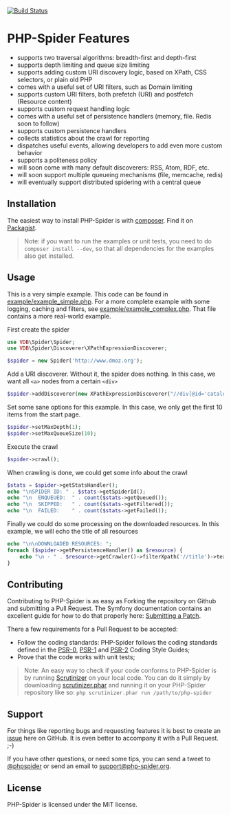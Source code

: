[![Build Status](https://travis-ci.org/mvdbos/php-spider.png?branch=master)](https://travis-ci.org/mvdbos/php-spider)

PHP-Spider Features
======
- supports two traversal algorithms: breadth-first and depth-first
- supports depth limiting and queue size limiting
- supports adding custom URI discovery logic, based on XPath, CSS selectors, or plain old PHP
- comes with a useful set of URI filters, such as Domain limiting
- supports custom URI filters, both prefetch (URI) and postfetch (Resource content)
- supports custom request handling logic
- comes with a useful set of persistence handlers (memory, file. Redis soon to follow)
- supports custom persistence handlers
- collects statistics about the crawl for reporting
- dispatches useful events, allowing developers to add even more custom behavior
- supports a politeness policy
- will soon come with many default discoverers: RSS, Atom, RDF, etc.
- will soon support multiple queueing mechanisms (file, memcache, redis)
- will eventually support distributed spidering with a central queue

Installation
------------
The easiest way to install PHP-Spider is with [composer](http://getcomposer.org/).  Find it on [Packagist](https://packagist.org/packages/vdb/php-spider).
> Note: if you want to run the examples or unit tests, you need to do `composer install --dev`, so that all dependencies for the examples also get installed.

Usage
-----
This is a very simple example. This code can be found in [example/example_simple.php](https://github.com/matthijsvandenbos/php-spider/blob/master/example/example_simple.php). For a more complete example with
some logging, caching and filters, see [example/example_complex.php](https://github.com/matthijsvandenbos/php-spider/blob/master/example/example_complex.php). That file contains a more real-world example.

First create the spider
```php
use VDB\Spider\Spider;
use VDB\Spider\Discoverer\XPathExpressionDiscoverer;

$spider = new Spider('http://www.dmoz.org');
```
Add a URI discoverer. Without it, the spider does nothing. In this case, we want all `<a>` nodes from a certain `<div>`

```php
$spider->addDiscoverer(new XPathExpressionDiscoverer("//div[@id='catalogs']//a"));
```
Set some sane options for this example. In this case, we only get the first 10 items from the start page.
```php
$spider->setMaxDepth(1);
$spider->setMaxQueueSize(10);
```
Execute the crawl
```php
$spider->crawl();
```
When crawling is done, we could get some info about the crawl
```php
$stats = $spider->getStatsHandler();
echo "\nSPIDER ID: " . $stats->getSpiderId();
echo "\n  ENQUEUED:  " . count($stats->getQueued());
echo "\n  SKIPPED:   " . count($stats->getFiltered());
echo "\n  FAILED:    " . count($stats->getFailed());
```
Finally we could do some processing on the downloaded resources. In this example, we will echo the title of all resources
```php
echo "\n\nDOWNLOADED RESOURCES: ";
foreach ($spider->getPersistenceHandler() as $resource) {
    echo "\n - " . $resource->getCrawler()->filterXpath('//title')->text();
}

```
Contributing
------------
Contributing to PHP-Spider is as easy as Forking the repository on Github and submitting a Pull Request.
The Symfony documentation contains an excellent guide for how to do that properly here: [Submitting a Patch](http://symfony.com/doc/current/contributing/code/patches.html#step-1-setup-your-environment).

There a few requirements for a Pull Request to be accepted:
- Follow the coding standards: PHP-Spider follows the coding standards defined in the [PSR-0](https://github.com/php-fig/fig-standards/blob/master/accepted/PSR-0.md), [PSR-1](https://github.com/php-fig/fig-standards/blob/master/accepted/PSR-1-basic-coding-standard.md) and [PSR-2](https://github.com/php-fig/fig-standards/blob/master/accepted/PSR-2-coding-style-guide.md) Coding Style Guides;
- Prove that the code works with unit tests;

> Note: An easy way to check if your code conforms to PHP-Spider is by running [Scrutinizer](https://scrutinizer-ci.com/) on your local code. You can do it simply by downloading [scrutinizer.phar](https://scrutinizer-ci.com/scrutinizer.phar) and running it on your PHP-Spider repository like so: `php scrutinizer.phar run /path/to/php-spider`

Support
-------
For things like reporting bugs and requesting features it is best to create an [issue](https://github.com/matthijsvandenbos/php-spider/issues) here on GitHub. It is even better to accompany it with a Pull Request. ;-)

If you have other questions, or need some tips, you can send a tweet to [@phpspider](https://twitter.com/phpspider) or send an email to support@php-spider.org.

License
-------
PHP-Spider is licensed under the MIT license.
